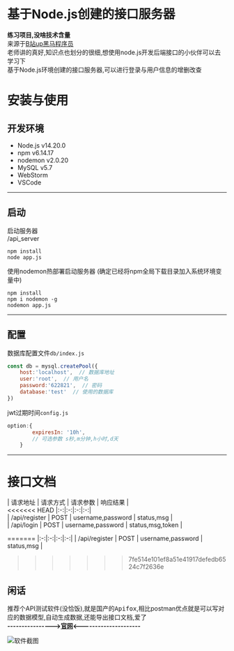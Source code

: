 # 基于Node.js创建的接口服务器
**练习项目,没啥技术含量**  
来源于[B站up黑马程序员](https://www.bilibili.com/video/BV1a34y167AZ)  
老师讲的真好,知识点也划分的很细,想使用node.js开发后端接口的小伙伴可以去学习下   
基于Node.js环境创建的接口服务器,可以进行登录与用户信息的增删改查  
# 安装与使用
## 开发环境
- Node.js v14.20.0
- npm v6.14.17
- nodemon v2.0.20
- MySQL v5.7
- WebStorm
- VSCode
---
## 启动
启动服务器   
/api_server 
```
npm install
node app.js
```
使用nodemon热部署启动服务器
(确定已经将npm全局下载目录加入系统环境变量中)
```
npm install
npm i nodemon -g
nodemon app.js
```
---

## 配置
数据库配置文件`db/index.js`  
```javaScript
const db = mysql.createPool({
    host:'localhost',  // 数据库地址
    user:'root',  // 用户名
    password:'622821',  // 密码
    database:'test'  // 使用的数据库
})
```
jwt过期时间`config.js` 
```javaScript
option:{
        expiresIn: '10h',
        // 可选参数 s秒,m分钟,h小时,d天
    }
```
---
# 接口文档
| 请求地址 | 请求方式 | 请求参数 | 响应结果 |  
<<<<<<< HEAD
|:-:|:-:|:-:|:-:|  
| /api/register | POST | username,password | status,msg |   
| /api/login | POST | username,password | status,msg,token |

=======
|:-:|:-:|:-:|:-:|
| /api/register | POST | username,password | status,msg |
>>>>>>> 7fe514e101ef8a51e41917defedb6524c7f2636e

## 闲话
推荐个API测试软件(没恰饭),就是国产的<kbd>Apifox</kbd>,相比postman优点就是可以写对应的数据模型,自动生成数据,还能导出接口文档,爱了  
**---------------->[官网](https://www.apifox.cn/)<---------------------**  


![软件截图](https://s1.ax1x.com/2022/10/21/xcGsoV.png "下载试试吧")
